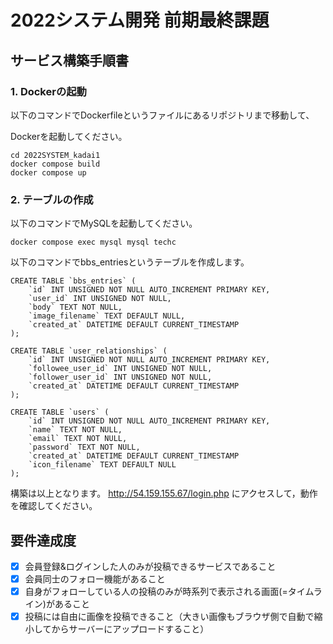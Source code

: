 # 2022システム開発 前期最終課題

## サービス構築手順書

### 1. Dockerの起動

以下のコマンドでDockerfileというファイルにあるリポジトリまで移動して、

Dockerを起動してください。
```
cd 2022SYSTEM_kadai1
docker compose build
docker compose up
```
### 2. テーブルの作成

以下のコマンドでMySQLを起動してください。

```
docker compose exec mysql mysql techc
```
以下のコマンドでbbs_entriesというテーブルを作成します。

```
CREATE TABLE `bbs_entries` (
    `id` INT UNSIGNED NOT NULL AUTO_INCREMENT PRIMARY KEY,
    `user_id` INT UNSIGNED NOT NULL,
    `body` TEXT NOT NULL,
    `image_filename` TEXT DEFAULT NULL,
    `created_at` DATETIME DEFAULT CURRENT_TIMESTAMP
);
```
```
CREATE TABLE `user_relationships` (
    `id` INT UNSIGNED NOT NULL AUTO_INCREMENT PRIMARY KEY,
    `followee_user_id` INT UNSIGNED NOT NULL,
    `follower_user_id` INT UNSIGNED NOT NULL,
    `created_at` DATETIME DEFAULT CURRENT_TIMESTAMP
);
```
```
CREATE TABLE `users` (
    `id` INT UNSIGNED NOT NULL AUTO_INCREMENT PRIMARY KEY,
    `name` TEXT NOT NULL,
    `email` TEXT NOT NULL,
    `password` TEXT NOT NULL,
    `created_at` DATETIME DEFAULT CURRENT_TIMESTAMP
    `icon_filename` TEXT DEFAULT NULL
);
```

構築は以上となります。
http://54.159.155.67/login.php にアクセスして，動作を確認してください。

## 要件達成度
- [x] 会員登録&ログインした人のみが投稿できるサービスであること
- [x] 会員同士のフォロー機能があること
- [x] 自身がフォローしている人の投稿のみが時系列で表示される画面(=タイムライン)があること
- [x] 投稿には自由に画像を投稿できること（大きい画像もブラウザ側で自動で縮小してからサーバーにアップロードすること）
